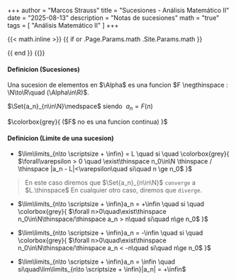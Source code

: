 +++
author = "Marcos Strauss"
title = "Sucesiones - Análisis Matemático II"
date = "2025-08-13"
description = "Notas de sucesiones"
math = "true"
tags = [
    "Análisis Matemático II"
]
+++

{{< math.inline >}}
{{ if or .Page.Params.math .Site.Params.math }}
<!-- KaTeX -->
<link rel="stylesheet" href="https://cdn.jsdelivr.net/npm/katex@0.16.9/dist/katex.min.css" integrity="sha384-n8MVd4RsNIU0tAv4ct0nTaAbDJwPJzDEaqSD1odI+WdtXRGWt2kTvGFasHpSy3SV" crossorigin="anonymous">
<script defer src="https://cdn.jsdelivr.net/npm/katex@0.16.9/dist/katex.min.js" integrity="sha384-XjKyOOlGwcjNTAIQHIpgOno0Hl1YQqzUOEleOLALmuqehneUG+vnGctmUb0ZY0l8" crossorigin="anonymous"></script>
<script defer src="https://cdn.jsdelivr.net/npm/katex@0.16.9/dist/contrib/auto-render.min.js" integrity="sha384-+VBxd3r6XgURycqtZ117nYw44OOcIax56Z4dCRWbxyPt0Koah1uHoK0o4+/RRE05" crossorigin="anonymous" onload="renderMathInElement(document.body);"></script>
{{ end }}
{{</ math.inline >}}

#### Definicion (Sucesiones)
Una sucesion de elementos en $\Alpha$ es una funcion $F \negthinspace : \N\to\R\quad (\Alpha\in\R)$.

$\Set{a_n}_{n\in\N}\medspace$ siendo $\medspace a_n = F(n)$

$\colorbox{grey}{
    ($F$ no es una funcion continua)
    }$

#### Definicion (Limite de una sucesion)
* $\lim\limits_{n\to \scriptsize + \infin} = L \quad si \quad
\colorbox{grey}{
    $\forall\varepsilon > 0 \quad \exist\thinspace n_0\in\N \thinspace / \thinspace |a_n - L|<\varepsilon\quad si\quad n \ge n_0$
    }$ 
> En este caso diremos que $\Set{a_n}_{n\in\N}$ `converge` a $L.\thinspace$ En cualquier otro caso, diremos que `diverge`.

* $\lim\limits_{n\to \scriptsize + \infin}a_n = +\infin \quad si \quad
\colorbox{grey}{
    $\forall n>0\quad\exist\thinspace n_0\in\N\thinspace/\thinspace a_n > n\quad si\quad n\ge n_0$
    }$

* $\lim\limits_{n\to \scriptsize + \infin}a_n = -\infin \quad si \quad
\colorbox{grey}{
    $\forall n>0\quad\exist\thinspace n_0\in\N\thinspace/\thinspace a_n < -n\quad si\quad n\ge n_0$
    }$

* $\lim\limits_{n\to \scriptsize + \infin}a_n = \infin \quad si\quad\lim\limits_{n\to \scriptsize + \infin}|a_n| = +\infin$